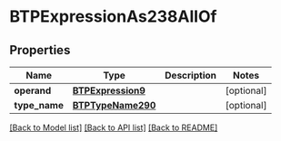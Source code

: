 # BTPExpressionAs238AllOf

## Properties
Name | Type | Description | Notes
------------ | ------------- | ------------- | -------------
**operand** | [**BTPExpression9**](BTPExpression9.md) |  | [optional] 
**type_name** | [**BTPTypeName290**](BTPTypeName290.md) |  | [optional] 

[[Back to Model list]](../README.md#documentation-for-models) [[Back to API list]](../README.md#documentation-for-api-endpoints) [[Back to README]](../README.md)


